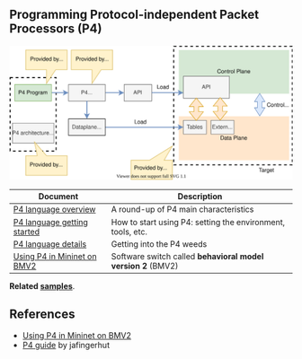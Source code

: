 
## Programming Protocol-independent Packet Processors (P4)


![pgm-target-via-p4](images/pgm-target-via-p4.svg)


|Document|Description|
|--------|-----------|
|[P4 language overview](p4-language-overview.md)|A round-up of P4 main characteristics|
|[P4 language getting started](p4-language-getting-started.md)| How to start using P4: setting the environment, tools, etc.|
|[P4 language details](p4-language-details.md)| Getting into the P4 weeds|
|[Using P4 in Mininet on BMV2](samples/bmv2.md)| Software switch called **behavioral model version 2** (BMV2)|

**Related [samples](samples)**.

## References

- [Using P4 in Mininet on BMV2](samples/bmv2.md)
- [P4 guide](https://github.com/jafingerhut/p4-guide) by jafingerhut